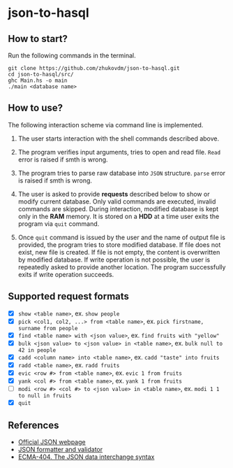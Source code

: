 # json-to-hasql

## How to start?

Run the following commands in the terminal.

```console
git clone https://github.com/zhukovdm/json-to-hasql.git
cd json-to-hasql/src/
ghc Main.hs -o main
./main <database name>
```

## How to use?

The following interaction scheme via command line is implemented.

1.  The user starts interaction with the shell commands described above.

2.  The program verifies input arguments, tries to open and read file.
    `Read` error is raised if smth is wrong.

3.  The program tries to parse raw database into `JSON` structure. `parse`
    error is raised if smth is wrong.

4.  The user is asked to provide **requests** described below to show
    or modify current database. Only valid commands are executed, invalid
    commands are skipped. During interaction, modified database is kept only
    in the **RAM** memory. It is stored on a **HDD** at a time user exits
    the program via `quit` command.

5.  Once `quit` command is issued by the user and the name of output file is
    provided, the program tries to store modified database. If file does not
    exist, new file is created. If file is not empty, the content is
    overwritten by modified database. If write operation is not possible,
    the user is repeatedly asked to provide another location. The program
    successfully exits if write operation succeeds.

## Supported request formats

- [x] `show <table name>`, ex. `show people`
- [x] `pick <col1, col2, ...> from <table name>`, ex. `pick firstname, surname from people`
- [x] `find <table name> with <json value>`, ex. `find fruits with "yellow"`
- [x] `bulk <json value> to <json value> in <table name>`, ex. `bulk null to 42 in people`
- [x] `cadd <column name> into <table name>`, ex. `cadd "taste" into fruits`
- [x] `radd <table name>`, ex. `radd fruits`
- [x] `evic <row #> from <table name>`, ex. `evic 1 from fruits`
- [x] `yank <col #> from <table name>`, ex. `yank 1 from fruits`
- [ ] `modi <row #> <col #> to <json value> in <table name>`, ex. `modi 1 1 to null in fruits`
- [x] `quit`

## References

- [Official JSON webpage](https://www.json.org/json-en.html)
- [JSON formatter and validator](https://jsonformatter.curiousconcept.com/#)
- [ECMA-404. The JSON data interchange syntax](https://www.ecma-international.org/publications-and-standards/standards/ecma-404/)
